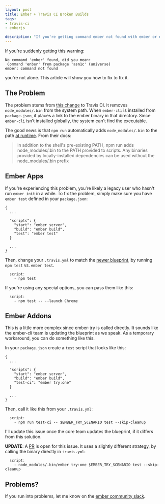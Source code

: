 ```yaml
---
layout: post
title: Ember + Travis CI Broken Builds
tags:
- travis-ci
- emberjs

description: "If you're getting command ember not found with ember or ember-cli on travis, this is how to fix it."
---
```


If you're suddenly getting this warning:

```
No command 'ember' found, did you mean:
 Command 'enber' from package 'asn1c' (universe)
ember: command not found
```

you're not alone. This article will show you how to fix to fix it.

## The Problem
The problem stems from [this change](https://github.com/travis-ci/travis-build/pull/903)
to Travis CI. It removes `node_modules/.bin` from the system path. When `ember-cli`
is installed from `package.json`, it places a link to the ember binary in that
directory. Since `ember-cli` isn't installed globally, the system can't find
the executable.

The good news is that `npm run` automatically adds `node_modules/.bin` to the path
[at runtime](https://docs.npmjs.com/cli/run-script). From their docs:

> In addition to the shell's pre-existing PATH, npm run adds node_modules/.bin to the PATH provided to scripts. Any binaries provided by locally-installed dependencies can be used without the node_modules/.bin prefix

## Ember Apps

If you're experiencing this problem, you're likely a legacy user who hasn't
run `ember init` in a while. To fix the problem, simply make sure you have
`ember test` defined in your `package.json`:

```
{
  ...

  "scripts": {
    "start": "ember server",
    "build": "ember build",
    "test": "ember test"
  }

  ...
}
```

Then, change your `.travis.yml` to match the
[newer blueprint](https://github.com/ember-cli/ember-cli/blob/2df251ce018fd12570bdce72c167ff14a427fa74/blueprints/app/files/.travis.yml#L25),
by running `npm test` vs. `ember test`.

```
  script:
    - npm test
```

If you're using any special options, you can pass them like this:

```
  script:
    - npm test -- --launch Chrome
```

## Ember Addons
This is a little more complex since ember-try is called directly. It sounds like
the ember-cli team is updating the blueprint as we speak. As a temporary workaround,
you can do something like this.

In your `package.json` create a `test` script that looks like this:

```
{
  ...

  "scripts": {
    "start": "ember server",
    "build": "ember build",
    "test-ci": "ember try:one"
  }

  ...
}
```

Then, call it like this from your `.travis.yml`:

```
  script:
    - npm run test-ci -- $EMBER_TRY_SCENARIO test --skip-cleanup
```

I'll update this issue once the core team updates the blueprint, if it differs
from this solution.

**UPDATE**: A [PR](https://github.com/ember-cli/ember-cli/pull/6533) is open for
this issue. It uses a slightly different strategy, by calling the binary directly
in `travis.yml`:

```
  script:
    - node_modules/.bin/ember try:one $EMBER_TRY_SCENARIO test --skip-cleanup
```

## Problems?
If you run into problems, let me know on the [ember community slack](http://emberjs.com/community/).

